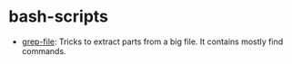 # bash-scripts

- [grep-file](https://github.com/jtirana98/bash-scripts/blob/main/grep-file): Tricks to extract parts from a big file. It contains mostly find commands.
